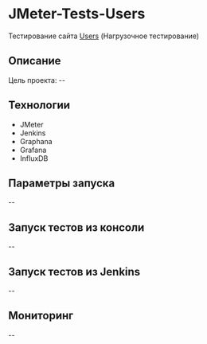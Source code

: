 # JMeter-Tests-Users
Тестирование сайта <a href="http://users.bugred.ru/">Users</a> (Нагрузочное тестирование)

## Описание

Цель проекта: --

## Технологии

- JMeter
- Jenkins
- Graphana
- Grafana
- InfluxDB

## Параметры запуска

--

## Запуск тестов из консоли

--

## Запуск тестов из Jenkins

--

## Мониторинг

--